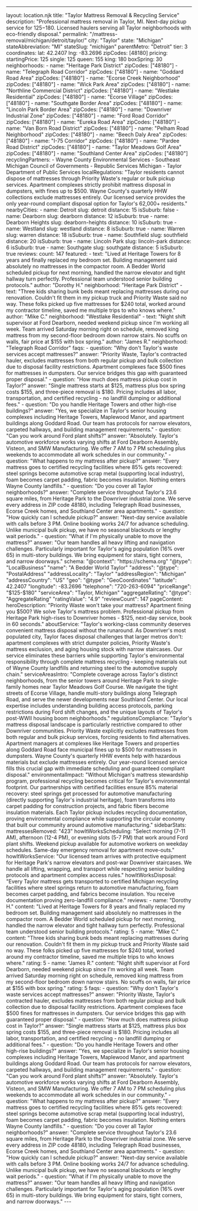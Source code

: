 ---
layout: location.njk
title: "Taylor Mattress Removal & Recycling Service"
description: "Professional mattress removal in Taylor, MI. Next-day pickup service for $125-$180. Licensed haulers serving all Taylor neighborhoods with eco-friendly disposal."
permalink: "/mattress-removal/michigan/detroit/taylor/"
city: "Taylor" state: "Michigan" stateAbbreviation: "MI" stateSlug: "michigan" parentMetro: "Detroit" tier: 3 coordinates: lat: 42.2407 lng: -83.2696 zipCodes: [48180] pricing: startingPrice: 125 single: 125 queen: 155 king: 180 boxSpring: 30 neighborhoods: - name: "Heritage Park District" zipCodes: ["48180"] - name: "Telegraph Road Corridor" zipCodes: ["48180"] - name: "Goddard Road Area" zipCodes: ["48180"] - name: "Ecorse Creek Neighborhood" zipCodes: ["48180"] - name: "Wick Park Area" zipCodes: ["48180"] - name: "Northline Commercial District" zipCodes: ["48180"] - name: "Westlake Residential" zipCodes: ["48180"] - name: "Ecorse Village" zipCodes: ["48180"] - name: "Southgate Border Area" zipCodes: ["48180"] - name: "Lincoln Park Border Area" zipCodes: ["48180"] - name: "Downriver Industrial Zone" zipCodes: ["48180"] - name: "Ford Road Corridor" zipCodes: ["48180"] - name: "Eureka Road Area" zipCodes: ["48180"] - name: "Van Born Road District" zipCodes: ["48180"] - name: "Pelham Road Neighborhood" zipCodes: ["48180"] - name: "Beech Daly Area" zipCodes: ["48180"] - name: "I-75 Corridor" zipCodes: ["48180"] - name: "Pardee Road District" zipCodes: ["48180"] - name: "Taylor Meadows Golf Area" zipCodes: ["48180"] - name: "Southland Center Area" zipCodes: ["48180"] recyclingPartners: - Wayne County Environmental Services - Southeast Michigan Council of Governments - Republic Services Michigan - Taylor Department of Public Services localRegulations: "Taylor residents cannot dispose of mattresses through Priority Waste's regular or bulk pickup services. Apartment complexes strictly prohibit mattress disposal in dumpsters, with fines up to $500. Wayne County's quarterly HHW collections exclude mattresses entirely. Our licensed service provides the only year-round compliant disposal option for Taylor's 62,000+ residents." nearbyCities: - name: Detroit slug: detroit distance: 15 isSuburb: false - name: Dearborn slug: dearborn distance: 12 isSuburb: true - name: Dearborn Heights slug: dearborn-heights distance: 10 isSuburb: true - name: Westland slug: westland distance: 8 isSuburb: true - name: Warren slug: warren distance: 18 isSuburb: true - name: Southfield slug: southfield distance: 20 isSuburb: true - name: Lincoln Park slug: lincoln-park distance: 6 isSuburb: true - name: Southgate slug: southgate distance: 5 isSuburb: true reviews: count: 147 featured: - text: "Lived at Heritage Towers for 8 years and finally replaced my bedroom set. Building management said absolutely no mattresses in the compactor room. A Bedder World scheduled pickup for next morning, handled the narrow elevator and tight hallway turn perfectly. Professional team understood senior building protocols." author: "Dorothy H." neighborhood: "Heritage Park District" - text: "Three kids sharing bunk beds meant replacing mattresses during our renovation. Couldn't fit them in my pickup truck and Priority Waste said no way. These folks picked up five mattresses for $240 total, worked around my contractor timeline, saved me multiple trips to who knows where." author: "Mike C." neighborhood: "Westlake Residential" - text: "Night shift supervisor at Ford Dearborn, needed weekend pickup since I'm working all week. Team arrived Saturday morning right on schedule, removed king mattress from my second-floor bedroom down narrow stairs. No scuffs on walls, fair price at $155 with box spring." author: "James R." neighborhood: "Telegraph Road Corridor" faqs: - question: "Why don't Taylor's waste services accept mattresses?" answer: "Priority Waste, Taylor's contracted hauler, excludes mattresses from both regular pickup and bulk collection due to disposal facility restrictions. Apartment complexes face $500 fines for mattresses in dumpsters. Our service bridges this gap with guaranteed proper disposal." - question: "How much does mattress pickup cost in Taylor?" answer: "Single mattress starts at $125, mattress plus box spring costs $155, and three-piece removal is $180. Pricing includes all labor, transportation, and certified recycling - no landfill dumping or additional fees." - question: "Do you handle Heritage Towers and other high-rise buildings?" answer: "Yes, we specialize in Taylor's senior housing complexes including Heritage Towers, Maplewood Manor, and apartment buildings along Goddard Road. Our team has protocols for narrow elevators, carpeted hallways, and building management requirements." - question: "Can you work around Ford plant shifts?" answer: "Absolutely. Taylor's automotive workforce works varying shifts at Ford Dearborn Assembly, Visteon, and SMW Manufacturing. We offer 7 AM to 7 PM scheduling plus weekends to accommodate all work schedules in our community." - question: "What happens to my mattress after pickup?" answer: "Every mattress goes to certified recycling facilities where 85% gets recovered: steel springs become automotive scrap metal (supporting local industry), foam becomes carpet padding, fabric becomes insulation. Nothing enters Wayne County landfills." - question: "Do you cover all Taylor neighborhoods?" answer: "Complete service throughout Taylor's 23.6 square miles, from Heritage Park to the Downriver industrial zone. We serve every address in ZIP code 48180, including Telegraph Road businesses, Ecorse Creek homes, and Southland Center area apartments." - question: "How quickly can I schedule pickup?" answer: "Next-day service available with calls before 3 PM. Online booking works 24/7 for advance scheduling. Unlike municipal bulk pickup, we have no seasonal blackouts or lengthy wait periods." - question: "What if I'm physically unable to move the mattress?" answer: "Our team handles all heavy lifting and navigation challenges. Particularly important for Taylor's aging population (16% over 65) in multi-story buildings. We bring equipment for stairs, tight corners, and narrow doorways." schema: "@context": "https://schema.org" "@type": "LocalBusiness" "name": "A Bedder World Taylor" "address": "@type": "PostalAddress" "addressLocality": "Taylor" "addressRegion": "Michigan" "addressCountry": "US" "geo": "@type": "GeoCoordinates" "latitude": 42.2407 "longitude": -83.2696 "telephone": "720-263-6094" "priceRange": "$125-$180" "serviceArea": "Taylor, Michigan" "aggregateRating": "@type": "AggregateRating" "ratingValue": "4.9" "reviewCount": 147 pageContent: heroDescription: "Priority Waste won't take your mattress? Apartment fining you $500? We solve Taylor's mattress problem. Professional pickup from Heritage Park high-rises to Downriver homes - $125, next-day service, book in 60 seconds." aboutService: "Taylor's working-class community deserves convenient mattress disposal without the runaround. As Downriver's most populated city, Taylor faces disposal challenges that larger metros don't: apartment complexes with strict dumpster policies, Priority Waste's mattress exclusion, and aging housing stock with narrow staircases. Our service eliminates these barriers while supporting Taylor's environmental responsibility through complete mattress recycling - keeping materials out of Wayne County landfills and returning steel to the automotive supply chain." serviceAreasIntro: "Complete coverage across Taylor's distinct neighborhoods, from the senior towers around Heritage Park to single-family homes near Taylor Meadows Golf Course. We navigate the tight streets of Ecorse Village, handle multi-story buildings along Telegraph Road, and serve the newer developments near Southland Center. Our local expertise includes understanding building access protocols, parking restrictions during Ford shift changes, and the unique layouts of Taylor's post-WWII housing boom neighborhoods." regulationsCompliance: "Taylor's mattress disposal landscape is particularly restrictive compared to other Downriver communities. Priority Waste explicitly excludes mattresses from both regular and bulk pickup services, forcing residents to find alternatives. Apartment managers at complexes like Heritage Towers and properties along Goddard Road face municipal fines up to $500 for mattresses in dumpsters. Wayne County's quarterly HHW events help with hazardous materials but exclude mattresses entirely. Our year-round licensed service fills this crucial gap with immediate scheduling and guaranteed compliant disposal." environmentalImpact: "Without Michigan's mattress stewardship program, professional recycling becomes critical for Taylor's environmental footprint. Our partnerships with certified facilities ensure 85% material recovery: steel springs get processed for automotive manufacturing (directly supporting Taylor's industrial heritage), foam transforms into carpet padding for construction projects, and fabric fibers become insulation materials. Each Taylor pickup includes recycling documentation, proving environmental compliance while supporting the circular economy that built our community around automotive manufacturing." sidebarStats: mattressesRemoved: "423" howItWorksScheduling: "Select morning (7-11 AM), afternoon (12-4 PM), or evening slots (5-7 PM) that work around Ford plant shifts. Weekend pickup available for automotive workers on weekday schedules. Same-day emergency removal for apartment move-outs." howItWorksService: "Our licensed team arrives with protective equipment for Heritage Park's narrow elevators and post-war Downriver staircases. We handle all lifting, wrapping, and transport while respecting senior building protocols and apartment complex access rules." howItWorksDisposal: "Every Taylor mattress gets transported to certified Michigan recycling facilities where steel springs return to automotive manufacturing, foam becomes carpet padding, and fabrics become insulation. You receive documentation proving zero-landfill compliance." reviews: - name: "Dorothy H." content: "Lived at Heritage Towers for 8 years and finally replaced my bedroom set. Building management said absolutely no mattresses in the compactor room. A Bedder World scheduled pickup for next morning, handled the narrow elevator and tight hallway turn perfectly. Professional team understood senior building protocols." rating: 5 - name: "Mike C." content: "Three kids sharing bunk beds meant replacing mattresses during our renovation. Couldn't fit them in my pickup truck and Priority Waste said no way. These folks picked up five mattresses for $240 total, worked around my contractor timeline, saved me multiple trips to who knows where." rating: 5 - name: "James R." content: "Night shift supervisor at Ford Dearborn, needed weekend pickup since I'm working all week. Team arrived Saturday morning right on schedule, removed king mattress from my second-floor bedroom down narrow stairs. No scuffs on walls, fair price at $155 with box spring." rating: 5 faqs: - question: "Why don't Taylor's waste services accept mattresses?" answer: "Priority Waste, Taylor's contracted hauler, excludes mattresses from both regular pickup and bulk collection due to disposal facility restrictions. Apartment complexes face $500 fines for mattresses in dumpsters. Our service bridges this gap with guaranteed proper disposal." - question: "How much does mattress pickup cost in Taylor?" answer: "Single mattress starts at $125, mattress plus box spring costs $155, and three-piece removal is $180. Pricing includes all labor, transportation, and certified recycling - no landfill dumping or additional fees." - question: "Do you handle Heritage Towers and other high-rise buildings?" answer: "Yes, we specialize in Taylor's senior housing complexes including Heritage Towers, Maplewood Manor, and apartment buildings along Goddard Road. Our team has protocols for narrow elevators, carpeted hallways, and building management requirements." - question: "Can you work around Ford plant shifts?" answer: "Absolutely. Taylor's automotive workforce works varying shifts at Ford Dearborn Assembly, Visteon, and SMW Manufacturing. We offer 7 AM to 7 PM scheduling plus weekends to accommodate all work schedules in our community." - question: "What happens to my mattress after pickup?" answer: "Every mattress goes to certified recycling facilities where 85% gets recovered: steel springs become automotive scrap metal (supporting local industry), foam becomes carpet padding, fabric becomes insulation. Nothing enters Wayne County landfills." - question: "Do you cover all Taylor neighborhoods?" answer: "Complete service throughout Taylor's 23.6 square miles, from Heritage Park to the Downriver industrial zone. We serve every address in ZIP code 48180, including Telegraph Road businesses, Ecorse Creek homes, and Southland Center area apartments." - question: "How quickly can I schedule pickup?" answer: "Next-day service available with calls before 3 PM. Online booking works 24/7 for advance scheduling. Unlike municipal bulk pickup, we have no seasonal blackouts or lengthy wait periods." - question: "What if I'm physically unable to move the mattress?" answer: "Our team handles all heavy lifting and navigation challenges. Particularly important for Taylor's aging population (16% over 65) in multi-story buildings. We bring equipment for stairs, tight corners, and narrow doorways." ---